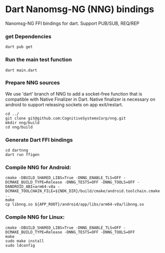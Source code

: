 #  Dart Nanomsg-NG (NNG) bindings

Nanomsg-NG FFI bindings for dart.  Support  PUB/SUB, REQ/REP

### get Dependencies 

`dart pub get`

### Run the main test function

`dart main.dart`


### Prepare NNG sources

We use 'dart' branch of NNG to add a socket-free function that is compatible with Native Finalizer in Dart. Native finalizer is necessary on android to support releasing sockets on app exit/restart.

```
cd ../
git clone git@github.com:CognitiveSystemsCorp/nng.git
mkdir nng/build
cd nng/build

```

### Generate Dart FFI bindings

```
cd dartnng
dart run ffigen
```

### Compile NNG for Android:
```
cmake -DBUILD_SHARED_LIBS=True -DNNG_ENABLE_TLS=OFF -DCMAKE_BUILD_TYPE=Release -DNNG_TESTS=OFF -DNNG_TOOLS=OFF -DANDROID_ABI=arm64-v8a -DCMAKE_TOOLCHAIN_FILE=${NDK_DIR}/build/cmake/android.toolchain.cmake ..
make 
cp libnng.so ${APP_ROOT}/android/app/libs/arm64-v8a/libnng.so
```

### Compile NNG for Linux:

```
cmake -DBUILD_SHARED_LIBS=True -DNNG_ENABLE_TLS=OFF -DCMAKE_BUILD_TYPE=Release -DNNG_TESTS=OFF -DNNG_TOOLS=OFF 
make 
sudo make install
sudo ldconfig
```
